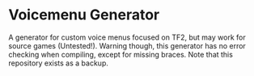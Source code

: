 # Voicemenu Generator
A generator for custom voice menus focused on TF2, but may work for source games (Untested!). Warning though, this generator has no error checking when compiling, except for missing braces. Note that this repository exists as a backup. 